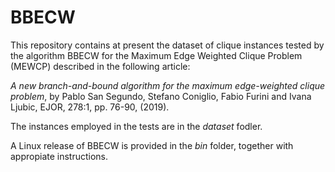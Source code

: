 # BBECW
This repository contains at present the dataset of clique instances tested by the algorithm BBECW for the Maximum Edge Weighted Clique Problem (MEWCP) described in the following article:

*A new branch-and-bound algorithm for the maximum edge-weighted clique problem*, by Pablo San Segundo, Stefano Coniglio,  Fabio Furini and Ivana Ljubic, EJOR, 278:1, pp. 76-90, (2019).

The instances employed in the tests are in the *dataset* fodler.

A Linux release of BBECW is provided in the *bin* folder, together with appropiate instructions.
